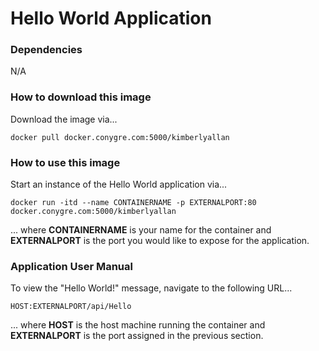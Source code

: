 # Hello World Application

### Dependencies
N/A

### How to download this image
Download the image via...
```
docker pull docker.conygre.com:5000/kimberlyallan
```

### How to use this image
Start an instance of the Hello World application via...
```
docker run -itd --name CONTAINERNAME -p EXTERNALPORT:80 docker.conygre.com:5000/kimberlyallan
```
... where **CONTAINERNAME** is your name for the container and **EXTERNALPORT** is the port you would like to expose for the application.

### Application User Manual
To view the "Hello World!" message, navigate to the following URL...
```
HOST:EXTERNALPORT/api/Hello
```
... where **HOST** is the host machine running the container and **EXTERNALPORT** is the port assigned in the previous section.
